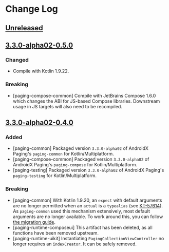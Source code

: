 # Change Log

## [Unreleased]


## [3.3.0-alpha02-0.5.0]

### Changed

- Compile with Kotlin 1.9.22.

### Breaking

- [paging-compose-common] Compile with JetBrains Compose 1.6.0 which changes the ABI for JS-based Compose libraries. Downstream usage in JS targets will also need to be recompiled.


## [3.3.0-alpha02-0.4.0]

### Added

- [paging-common] Packaged version `3.3.0-alpha02` of AndroidX Paging's `paging-common` for Kotlin/Multiplatform.
- [paging-compose-common] Packaged version `3.3.0-alpha02` of AndroidX Paging's `paging-compose` for Kotlin/Multiplatform.
- [paging-testing] Packaged version `3.3.0-alpha02` of AndroidX Paging's `paging-testing` for Kotlin/Multiplatform.

### Breaking

- [paging-common] With Kotlin 1.9.20, an `expect` with default arguments are no longer permitted when an `actual` is a `typealias` (see [KT-57614](https://youtrack.jetbrains.com/issue/KT-57614)).
  As `paging-common` used this mechanism extensively, most default arguments are no longer available.
  To work around this, you can follow [the migration guide](https://github.com/cashapp/multiplatform-paging/tree/main-3.3.0-alpha02/paging-common#missing-default-values).
- [paging-runtime-composeui] This artifact has been deleted, as all functions have been removed upstream. 
- [paging-runtime-uikit] Instantiating `PagingCollectionViewController` no longer requires an `indexCreator`.
  It can be safely removed.


[Unreleased]: https://github.com/cashapp/multiplatform-paging/compare/3.3.0-alpha02-0.5.0...main-3.3.0-alpha02
[3.3.0-alpha02-0.5.0]: https://github.com/cashapp/multiplatform-paging/releases/tag/3.3.0-alpha02-0.5.0
[3.3.0-alpha02-0.4.0]: https://github.com/cashapp/multiplatform-paging/releases/tag/3.3.0-alpha02-0.4.0
